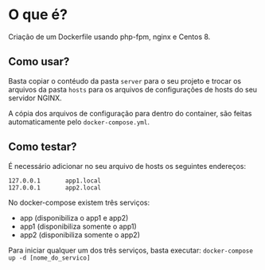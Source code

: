 # O que é?

Criação de um Dockerfile usando php-fpm, nginx e Centos 8.

## Como usar?
Basta copiar o contéudo da pasta `server` para o seu projeto e trocar os arquivos da pasta `hosts` para os arquivos de configurações de hosts do seu servidor NGINX.

A cópia dos arquivos de configuração para dentro do container, são feitas automaticamente pelo `docker-compose.yml`.


## Como testar?

É necessário adicionar no seu arquivo de hosts os seguintes endereços:
```
127.0.0.1       app1.local
127.0.0.1       app2.local
```

No docker-compose existem três serviços:
*   app  (disponibiliza o app1 e app2)
*   app1 (disponibiliza somente o app1)
*   app2 (disponibiliza somente o app2)

Para iniciar qualquer um dos três serviços, basta executar:
```docker-compose up -d [nome_do_servico]```